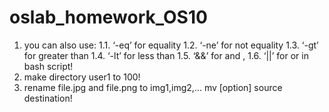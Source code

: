 # oslab_homework_OS10
1. you can also use: 
  1.1. ‘-eq’ for equality
  1.2. ‘-ne’ for not equality 
  1.3. ‘-gt’ for greater than 
  1.4. ‘-lt’ for less than
  1.5. ‘&&’ for and ,
  1.6. ‘||’ for or
in bash script!
2. make directory user1 to 100!
3. rename file.jpg and file.png to img1,img2,...
   mv [option] source destination!
